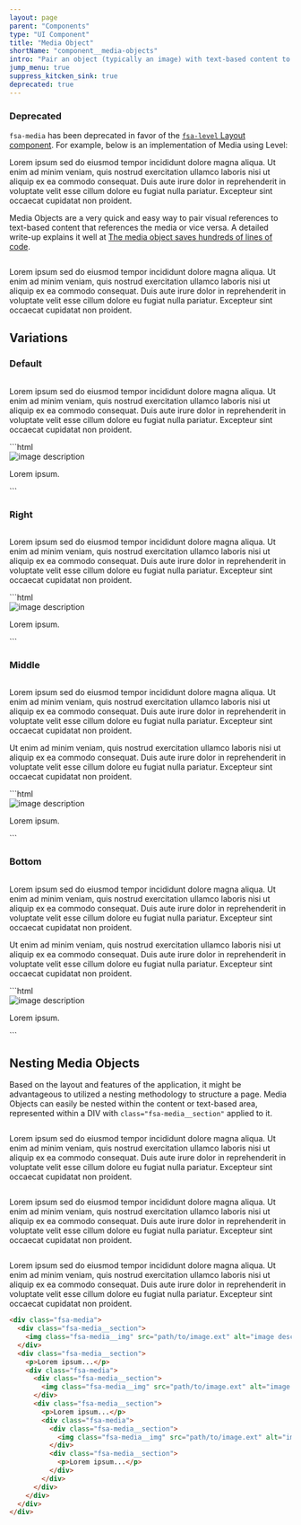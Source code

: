 ```yaml
---
layout: page
parent: "Components"
type: "UI Component"
title: "Media Object"
shortName: "component__media-objects"
intro: "Pair an object (typically an image) with text-based content to one of the sides."
jump_menu: true
suppress_kitcken_sink: true
deprecated: true
---
```


<div class="fsa-alert fsa-alert--warning">
  <div class="fsa-alert__body">
    <h3 class="fsa-alert__heading">Deprecated</h3>
    <p class="fsa-text-size--4"><code>fsa-media</code> has been deprecated in favor of the <a href="{{ site.baseurl }}layout/level"><code>fsa-level</code> Layout component</a>. For example, below is an implementation of Media using Level:</p>
    <div class="fsa-level fsa-level--align-top fsa-level--gutter-m">
      <div>
        <img class="fsa-media__img" src="{{ site.baseurl }}img/100x100.jpg" alt="">
      </div>
      <div>
        Lorem ipsum sed do eiusmod tempor incididunt dolore magna aliqua. Ut enim ad minim veniam, quis nostrud exercitation ullamco laboris nisi ut aliquip ex ea commodo consequat. Duis aute irure dolor in reprehenderit in voluptate velit esse cillum dolore eu fugiat nulla pariatur. Excepteur sint occaecat cupidatat non proident.
      </div>
    </div>
  </div>
</div>

Media Objects are a very quick and easy way to pair visual references to text-based content that references the media or vice versa. A detailed write-up explains it well at [The media object saves hundreds of lines of code](http://www.stubbornella.org/content/2010/06/25/the-media-object-saves-hundreds-of-lines-of-code/.).

<div class="ds-preview">
  <div class="fsa-media">
    <div class="fsa-media__section">
      <img class="fsa-media__img" src="{{ site.baseurl }}img/100x100.jpg" alt="">
    </div>
    <div class="fsa-media__section">
      <p>Lorem ipsum sed do eiusmod tempor incididunt dolore magna aliqua. Ut enim ad minim veniam, quis nostrud exercitation ullamco laboris nisi ut aliquip ex ea commodo consequat. Duis aute irure dolor in reprehenderit in voluptate velit esse cillum dolore eu fugiat nulla pariatur. Excepteur sint occaecat cupidatat non proident.</p>
    </div>
  </div>
</div>

## Variations

### Default

<div class="ds-preview">
  <div class="fsa-media">
    <div class="fsa-media__section">
      <img class="fsa-media__img" src="{{ site.baseurl }}img/100x100.jpg" alt="">
    </div>
    <div class="fsa-media__section">
      <p>Lorem ipsum sed do eiusmod tempor incididunt dolore magna aliqua. Ut enim ad minim veniam, quis nostrud exercitation ullamco laboris nisi ut aliquip ex ea commodo consequat. Duis aute irure dolor in reprehenderit in voluptate velit esse cillum dolore eu fugiat nulla pariatur. Excepteur sint occaecat cupidatat non proident.</p>
    </div>
  </div>
</div>
```html
<div class="fsa-media">
  <div class="fsa-media__section">
    <img class="fsa-media__img" src="path/to/image.jpg" alt="image description">
  </div>
  <div class="fsa-media__section">
    <p>Lorem ipsum.</p>
  </div>
</div>
```

### Right

<div class="ds-preview">
  <div class="fsa-media fsa-media--right">
    <div class="fsa-media__section">
      <img class="fsa-media__img" src="{{ site.baseurl }}img/100x100.jpg" alt="">
    </div>
    <div class="fsa-media__section">
      <p>Lorem ipsum sed do eiusmod tempor incididunt dolore magna aliqua. Ut enim ad minim veniam, quis nostrud exercitation ullamco laboris nisi ut aliquip ex ea commodo consequat. Duis aute irure dolor in reprehenderit in voluptate velit esse cillum dolore eu fugiat nulla pariatur. Excepteur sint occaecat cupidatat non proident.</p>
    </div>
  </div>
</div>
```html
<div class="fsa-media fsa-media--right">
  <div class="fsa-media__section">
    <img class="fsa-media__img" src="path/to/image.ext" alt="image description">
  </div>
  <div class="fsa-media__section">
    <p>Lorem ipsum.</p>
  </div>
</div>
```

### Middle

<div class="ds-preview">
  <div class="fsa-media fsa-media--middle">
    <div class="fsa-media__section">
      <img class="fsa-media__img" src="{{ site.baseurl }}img/100x100.jpg" alt="">
    </div>
    <div class="fsa-media__section">
      <p>Lorem ipsum sed do eiusmod tempor incididunt dolore magna aliqua. Ut enim ad minim veniam, quis nostrud exercitation ullamco laboris nisi ut aliquip ex ea commodo consequat. Duis aute irure dolor in reprehenderit in voluptate velit esse cillum dolore eu fugiat nulla pariatur. Excepteur sint occaecat cupidatat non proident.</p>
      <p>Ut enim ad minim veniam, quis nostrud exercitation ullamco laboris nisi ut aliquip ex ea commodo consequat. Duis aute irure dolor in reprehenderit in voluptate velit esse cillum dolore eu fugiat nulla pariatur. Excepteur sint occaecat cupidatat non proident.</p>
    </div>
  </div>
</div>
```html
<div class="fsa-media fsa-media--middle">
  <div class="fsa-media__section">
    <img class="fsa-media__img" src="path/to/image.ext" alt="image description">
  </div>
  <div class="fsa-media__section">
    <p>Lorem ipsum.</p>
  </div>
</div>
```

### Bottom

<div class="ds-preview">
  <div class="fsa-media fsa-media--bottom">
    <div class="fsa-media__section">
      <img class="fsa-media__img" src="{{ site.baseurl }}img/100x100.jpg" alt="">
    </div>
    <div class="fsa-media__section">
      <p>Lorem ipsum sed do eiusmod tempor incididunt dolore magna aliqua. Ut enim ad minim veniam, quis nostrud exercitation ullamco laboris nisi ut aliquip ex ea commodo consequat. Duis aute irure dolor in reprehenderit in voluptate velit esse cillum dolore eu fugiat nulla pariatur. Excepteur sint occaecat cupidatat non proident.</p>
      <p>Ut enim ad minim veniam, quis nostrud exercitation ullamco laboris nisi ut aliquip ex ea commodo consequat. Duis aute irure dolor in reprehenderit in voluptate velit esse cillum dolore eu fugiat nulla pariatur. Excepteur sint occaecat cupidatat non proident.</p>
    </div>
  </div>
</div>
```html
<div class="fsa-media fsa-media--bottom">
  <div class="fsa-media__section">
    <img class="fsa-media__img" src="path/to/image.ext" alt="image description">
  </div>
  <div class="fsa-media__section">
    <p>Lorem ipsum.</p>
  </div>
</div>
```

## Nesting Media Objects

Based on the layout and features of the application, it might be advantageous to utilized a nesting methodology to structure a page. Media Objects can easily be nested within the content or text-based area, represented within a DIV with `class="fsa-media__section"` applied to it.

<div class="ds-preview">
  <div class="fsa-media">
    <div class="fsa-media__section">
      <img class="fsa-media__img" src="{{ site.baseurl }}img/100x100.jpg" alt="">
    </div>
    <div class="fsa-media__section">
      <p>Lorem ipsum sed do eiusmod tempor incididunt dolore magna aliqua. Ut enim ad minim veniam, quis nostrud exercitation ullamco laboris nisi ut aliquip ex ea commodo consequat. Duis aute irure dolor in reprehenderit in voluptate velit esse cillum dolore eu fugiat nulla pariatur. Excepteur sint occaecat cupidatat non proident.</p>
      <div class="fsa-media">
        <div class="fsa-media__section">
          <img class="fsa-media__img" src="{{ site.baseurl }}img/100x100.jpg" alt="">
        </div>
        <div class="fsa-media__section">
          <p>Lorem ipsum sed do eiusmod tempor incididunt dolore magna aliqua. Ut enim ad minim veniam, quis nostrud exercitation ullamco laboris nisi ut aliquip ex ea commodo consequat. Duis aute irure dolor in reprehenderit in voluptate velit esse cillum dolore eu fugiat nulla pariatur. Excepteur sint occaecat cupidatat non proident.</p>
          <div class="fsa-media">
            <div class="fsa-media__section">
              <img class="fsa-media__img" src="{{ site.baseurl }}img/100x100.jpg" alt="">
            </div>
            <div class="fsa-media__section">
              <p>Lorem ipsum sed do eiusmod tempor incididunt dolore magna aliqua. Ut enim ad minim veniam, quis nostrud exercitation ullamco laboris nisi ut aliquip ex ea commodo consequat. Duis aute irure dolor in reprehenderit in voluptate velit esse cillum dolore eu fugiat nulla pariatur. Excepteur sint occaecat cupidatat non proident.</p>
            </div>
          </div>
        </div>
      </div>
    </div>
  </div>
</div>

```html
<div class="fsa-media">
  <div class="fsa-media__section">
    <img class="fsa-media__img" src="path/to/image.ext" alt="image description">
  </div>
  <div class="fsa-media__section">
    <p>Lorem ipsum...</p>
    <div class="fsa-media">
      <div class="fsa-media__section">
        <img class="fsa-media__img" src="path/to/image.ext" alt="image description">
      </div>
      <div class="fsa-media__section">
        <p>Lorem ipsum...</p>
        <div class="fsa-media">
          <div class="fsa-media__section">
            <img class="fsa-media__img" src="path/to/image.ext" alt="image description">
          </div>
          <div class="fsa-media__section">
            <p>Lorem ipsum...</p>
          </div>
        </div>
      </div>
    </div>
  </div>
</div>
```
